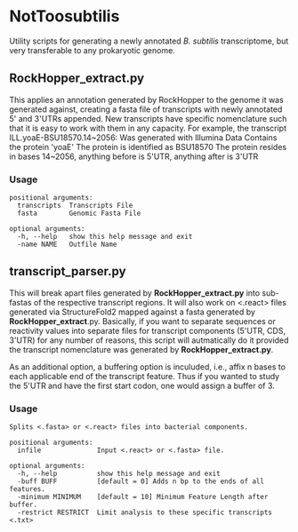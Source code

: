 # NotToosubtilis
Utility scripts for generating a newly annotated _B. subtilis_ transcriptome, but very transferable to any prokaryotic genome.

## RockHopper_extract.py
This applies an annotation generated by RockHopper to the genome it was generated against, creating a fasta file of 
transcripts with newly annotated 5' and 3'UTRs appended. New transcripts have specific nomenclature such that it is easy to work 
with them in any capacity. For example, the transcript ILL.yoaE-BSU18570.14~2056:
   Was generated with Illumina Data
   Contains the protein 'yoaE'
   The protein is identified as BSU18570
   The protein resides in bases 14~2056, anything before is 5'UTR, anything after is 3'UTR

### Usage

```
positional arguments:
  transcripts  Transcripts File
  fasta        Genomic Fasta File

optional arguments:
  -h, --help   show this help message and exit
  -name NAME   Outfile Name
```

## transcript_parser.py
This will break apart files generated by **RockHopper_extract.py** into sub-fastas of the respective transcript regions. It will
also work on <.react> files generated via StructureFold2 mapped against a fasta generated by **RockHopper_extract**.py. Basically, 
if you want to separate sequences or reactivity values into separate files for transcript components (5'UTR, CDS, 3'UTR) for any number
of reasons, this script will autmatically do it provided the transcript nomenclature was generated by **RockHopper_extract.py**.

As an additional option, a buffering option is inculuded, i.e., affix n bases to each applicable end of the transcript feature. Thus if you wanted
to study the 5'UTR and have the first start codon, one would assign a buffer of 3. 

### Usage

```
Splits <.fasta> or <.react> files into bacterial components.

positional arguments:
  infile              Input <.react> or <.fasta> file.

optional arguments:
  -h, --help          show this help message and exit
  -buff BUFF          [default = 0] Adds n bp to the ends of all features.
  -minimum MINIMUM    [default = 10] Minimum Feature Length after buffer.
  -restrict RESTRICT  Limit analysis to these specific transcripts <.txt>

```

